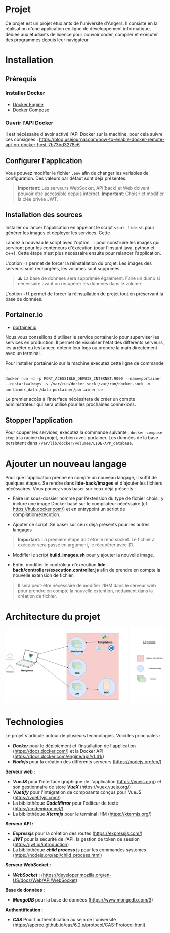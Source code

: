 # Projet

Ce projet est un projet étudiants de l'université d'Angers. Il consiste en la réalisation d'une application en ligne de développement informatique, dédiée aux étudiants de licence pour pouvoir coder, compiler et exécuter des programmes depuis leur navigateur.

# Installation
## Prérequis
### Installer Docker
- [Docker Engine](https://docs.docker.com/engine/install/)
- [Docker Compose](https://docs.docker.com/compose/install/)

### Ouvrir l'API Docker
Il est nécéssaire d'avoir activé l'API Docker sur la machine, pour cela suivre ces consignes :
https://blog.usejournal.com/how-to-enable-docker-remote-api-on-docker-host-7b73bd3278c6 


## Configurer l'application
Vous pouvez modifier le fichier `.env` afin de changer les variables de configuration. Des valeurs par défaut sont déjà présentes.

>  **Important**: Les serveurs WebSocket, API(back) et Web doivent pouvoir être accessible depuis internet.
>  **Important**: Choisir et modifier la clée privée JWT.

  
  
## Installation des sources
Installer ou lancer l'application en appelant le script `start_lide.sh` pour générer les images et déployer les services. Cette 

Lancez à nouveau le script avec l'option `-i` pour construire les images qui serviront pour les conteneurs d'éxécution (pour l'instant java, python et c++). Cette étape n'est plus nécéssaire ensuite pour relancer l'application.  

L'option `-f` permet de forcer la réinstallation du projet. Les images des serveurs sont rechargées, les volumes sont supprimés.  
> :warning: La base de données sera supprimée également. Faire un dump si nécéssaire avant ou récupérer les données dans le volume.  
  
L'option `-fl` permet de forcer la réinstallation du projet tout en préservant la base de données.  


## Portainer.io
- [portainer.io](https://www.portainer.io/)

Nous vous conseillons d'utiliser le service portainer.io pour superviser les services en production. Il permet de visualiser l'état des différents serveurs, les arrêter ou les lancer, obtenir leur logs ou prendre la main directement avec un terminal.  

Pour installer portainer.io sur la machine exécutez cette ligne de commande :  

`docker run -d -p PORT_ACESSIBLE_DEPUIS_INTERNET:9000 --name=portainer --restart=always -v /var/run/docker.sock:/var/run/docker.sock -v portainer_data:/data portainer/portainer-ce`

Le premier accès à l'interface nécéssitera de créer un compte administrateur qui sera utilisé pour les prochaines connexions.  


## Stopper l'application
Pour couper les services, executez la commande suivante : `docker-compose stop` à la racine du projet, ou bien avec portainer. Les données de la base persistent dans `/var/lib/docker/volumes/LIDE-APP_database`.


# Ajouter un nouveau langage
Pour que l'application prenne en compte un nouveau langage, il suffit de quelques étapes. Se rendre dans **lide-back/images** et d'ajouter les fichiers nécéssaires. Vous pouvez vous baser sur ceux déjà présents :   

- Faire un sous-dossier nommé par l'extension du type de fichier choisi, y inclure une image Docker basé sur le compilateur nécéssaire (cf. https://hub.docker.com/) et en entrypoint un script de compilation/execution.  

- Ajouter ce script. Se baser sur ceux déjà présents pour les autres langages  
>  **Important**: La première étape doit être le read socket. Le fichier à exécuter sera passé en argument, le récupérer avec $1.

- Modifier le script **build_images.sh** pour y ajouter la nouvelle image.

- Enfin, modifier le contrôleur d'exécution **lide-back/controllers/execution.controller.js** afin de prendre en compte la nouvelle extension de fichier.  

> Il sera peut-être nécéssaire de modifier l'IHM dans le serveur web pour prendre en compte la nouvelle extention, nottament dans la création de fichier.  
  

 # Architecture du projet
 ![architecture macro de l'application](documents/architecture_generale.png "Architecture macro de l'application")  
 
 # Technologies
 
 Le projet s'articule autour de plusieurs technologies. Voici les principales :  
 
  - ***Docker*** pour le déploiement et l'installation de l'application (https://docs.docker.com/) et la Docker API (https://docs.docker.com/engine/api/v1.41/)
  - ***Nodejs*** pour la création des différents serveurs (https://nodejs.org/en/)
  
  **Serveur web :** 
   - ***VueJS*** pour l'interface graphique de l'application (https://vuejs.org/) et son gestionnaire de store ***VueX*** (https://vuex.vuejs.org/)
   - ***Vuetify*** pour l'intégration de composants conçus pour VueJS (https://vuetifyjs.com/)
   - La bibliothèque ***CodeMirror*** pour l'éditeur de texte (https://codemirror.net/)
   - La bibliothèque ***Xtermjs*** pour le terminal IHM (https://xtermjs.org/)
   
   **Serveur API :** 
   - ***Expressjs*** pour la création des routes (https://expressjs.com/) 
   - ***JWT*** pour la sécurité de l'API, la gestion de token de session (https://jwt.io/introduction)
   - La bibliothèque ***child process*** js pour les commandes systèmes (https://nodejs.org/api/child_process.html)
   
   **Serveur WebSocket :**
   - ***WebSocket*** : (https://developer.mozilla.org/en-US/docs/Web/API/WebSocket)
   
   **Base de données :** 
   - ***MongoDB*** pour la base de données (https://www.mongodb.com/3)
   
   **Authentification :**
   - ***CAS*** Pour l'authentification au sein de l'université (https://apereo.github.io/cas/6.2.x/protocol/CAS-Protocol.html)
   
   
   

